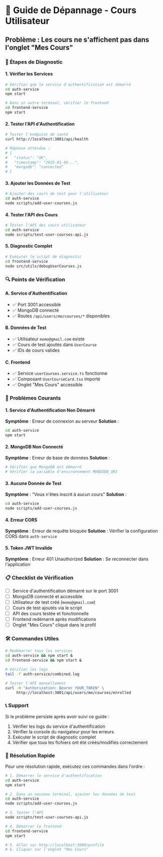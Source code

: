 # 🔧 Guide de Dépannage - Cours Utilisateur

## Problème : Les cours ne s'affichent pas dans l'onglet "Mes Cours"

### 🚀 Étapes de Diagnostic

#### 1. Vérifier les Services
```bash
# Vérifier que le service d'authentification est démarré
cd auth-service
npm start

# Dans un autre terminal, vérifier le frontend
cd frontend-service
npm start
```

#### 2. Tester l'API d'Authentification
```bash
# Tester l'endpoint de santé
curl http://localhost:3001/api/health

# Réponse attendue :
# {
#   "status": "OK",
#   "timestamp": "2025-01-XX...",
#   "mongodb": "connected"
# }
```

#### 3. Ajouter les Données de Test
```bash
# Ajouter des cours de test pour l'utilisateur
cd auth-service
node scripts/add-user-courses.js
```

#### 4. Tester l'API des Cours
```bash
# Tester l'API des cours utilisateur
cd auth-service
node scripts/test-user-courses-api.js
```

#### 5. Diagnostic Complet
```bash
# Exécuter le script de diagnostic
cd frontend-service
node src/utils/debugUserCourses.js
```

### 🔍 Points de Vérification

#### A. Service d'Authentification
- ✅ Port 3001 accessible
- ✅ MongoDB connecté
- ✅ Routes `/api/users/me/courses/*` disponibles

#### B. Données de Test
- ✅ Utilisateur `momo@gmail.com` existe
- ✅ Cours de test ajoutés dans `UserCourse`
- ✅ IDs de cours valides

#### C. Frontend
- ✅ Service `userCourses.service.ts` fonctionne
- ✅ Composant `UserCourseCard.tsx` importé
- ✅ Onglet "Mes Cours" accessible

### 🐛 Problèmes Courants

#### 1. Service d'Authentification Non Démarré
**Symptôme** : Erreur de connexion au serveur
**Solution** :
```bash
cd auth-service
npm start
```

#### 2. MongoDB Non Connecté
**Symptôme** : Erreur de base de données
**Solution** :
```bash
# Vérifier que MongoDB est démarré
# Vérifier la variable d'environnement MONGODB_URI
```

#### 3. Aucune Donnée de Test
**Symptôme** : "Vous n'êtes inscrit à aucun cours"
**Solution** :
```bash
cd auth-service
node scripts/add-user-courses.js
```

#### 4. Erreur CORS
**Symptôme** : Erreur de requête bloquée
**Solution** : Vérifier la configuration CORS dans `auth-service`

#### 5. Token JWT Invalide
**Symptôme** : Erreur 401 Unauthorized
**Solution** : Se reconnecter dans l'application

### 📋 Checklist de Vérification

- [ ] Service d'authentification démarré sur le port 3001
- [ ] MongoDB connecté et accessible
- [ ] Utilisateur de test créé (`momo@gmail.com`)
- [ ] Cours de test ajoutés via le script
- [ ] API des cours testée et fonctionnelle
- [ ] Frontend redémarré après modifications
- [ ] Onglet "Mes Cours" cliqué dans le profil

### 🛠️ Commandes Utiles

```bash
# Redémarrer tous les services
cd auth-service && npm start &
cd frontend-service && npm start &

# Vérifier les logs
tail -f auth-service/combined.log

# Tester l'API manuellement
curl -H "Authorization: Bearer YOUR_TOKEN" \
     http://localhost:3001/api/users/me/courses/enrolled
```

### 📞 Support

Si le problème persiste après avoir suivi ce guide :

1. Vérifier les logs du service d'authentification
2. Vérifier la console du navigateur pour les erreurs
3. Exécuter le script de diagnostic complet
4. Vérifier que tous les fichiers ont été créés/modifiés correctement

### 🎯 Résolution Rapide

Pour une résolution rapide, exécutez ces commandes dans l'ordre :

```bash
# 1. Démarrer le service d'authentification
cd auth-service
npm start

# 2. Dans un nouveau terminal, ajouter les données de test
cd auth-service
node scripts/add-user-courses.js

# 3. Tester l'API
node scripts/test-user-courses-api.js

# 4. Démarrer le frontend
cd frontend-service
npm start

# 5. Aller sur http://localhost:3000/profile
# 6. Cliquer sur l'onglet "Mes Cours"
```


